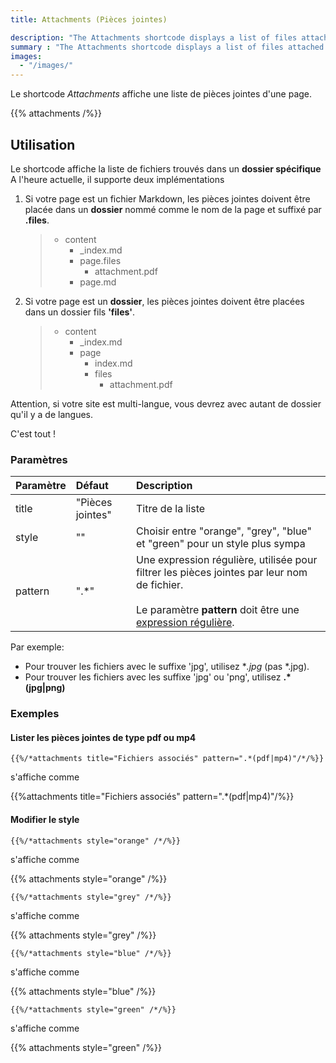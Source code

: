 ```yaml
---
title: Attachments (Pièces jointes)

description: "The Attachments shortcode displays a list of files attached to a page."
summary : "The Attachments shortcode displays a list of files attached to a page."
images: 
  - "/images/"
---
```


Le shortcode *Attachments* affiche une liste de pièces jointes d'une page.

{{% attachments /%}}

## Utilisation

Le shortcode affiche la liste de fichiers trouvés dans un **dossier spécifique**
A l'heure actuelle, il supporte deux implémentations

1. Si votre page est un fichier Markdown, les pièces jointes doivent être placée dans un **dossier** nommé comme le nom de la page et suffixé par **.files**.

    > * content
    >   * _index.md
    >   * page.files
    >      * attachment.pdf
    >   * page.md

2. Si votre page est un **dossier**, les pièces jointes doivent être placées dans un dossier fils **'files'**.

    > * content
    >   * _index.md
    >   * page
    >      * index.md
    >      * files
    >          * attachment.pdf

Attention, si votre site est multi-langue, vous devrez avec autant de dossier qu'il y a de langues.

C'est tout !

### Paramètres

| Paramètre | Défaut | Description |
|:--|:--|:--|
| title | "Pièces jointes" | Titre de la liste  |
| style | "" | Choisir entre "orange", "grey", "blue" et "green" pour un style plus sympa |
| pattern | ".*" | Une expression régulière, utilisée pour filtrer les pièces jointes par leur nom de fichier. <br/><br/>Le paramètre **pattern** doit être une [expression régulière](https://en.wikipedia.org/wiki/Regular_expression).

Par exemple:

* Pour trouver les fichiers avec le suffixe 'jpg', utilisez **.*jpg** (pas *.jpg).
* Pour trouver les fichiers avec les suffixe 'jpg' ou 'png', utilisez **.*(jpg|png)**

### Exemples

#### Lister les pièces jointes de type pdf ou mp4


    {{%/*attachments title="Fichiers associés" pattern=".*(pdf|mp4)"/*/%}}

s'affiche comme

{{%attachments title="Fichiers associés" pattern=".*(pdf|mp4)"/%}}

#### Modifier le style

    {{%/*attachments style="orange" /*/%}}

s'affiche comme

{{% attachments style="orange" /%}}


    {{%/*attachments style="grey" /*/%}}

s'affiche comme

{{% attachments style="grey" /%}}

    {{%/*attachments style="blue" /*/%}}

s'affiche comme

{{% attachments style="blue" /%}}
    
    {{%/*attachments style="green" /*/%}}

s'affiche comme

{{% attachments style="green" /%}}